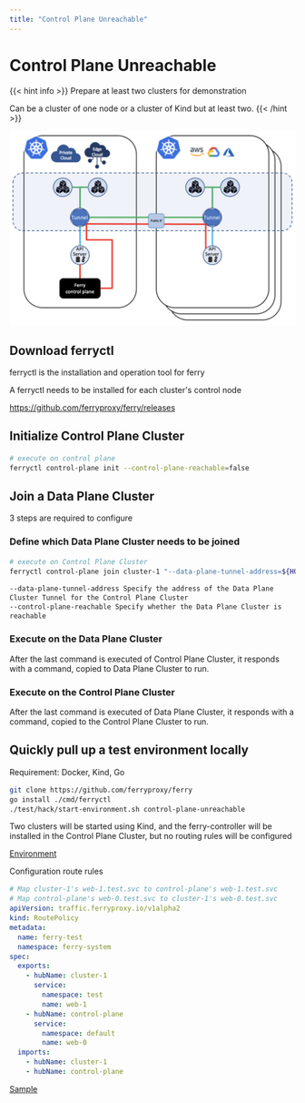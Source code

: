```yaml
---
title: "Control Plane Unreachable"
---
```


# Control Plane Unreachable

{{< hint info >}}
Prepare at least two clusters for demonstration 

Can be a cluster of one node or a cluster of Kind but at least two.
{{< /hint >}}

<img src="/images/edge-to-cloud.png" width="600">

## Download ferryctl

ferryctl is the installation and operation tool for ferry 

A ferryctl needs to be installed for each cluster's control node 

https://github.com/ferryproxy/ferry/releases

## Initialize Control Plane Cluster


``` bash
# execute on control plane
ferryctl control-plane init --control-plane-reachable=false
```

## Join a Data Plane Cluster

3 steps are required to configure

### Define which Data Plane Cluster needs to be joined

``` bash
# execute on Control Plane Cluster
ferryctl control-plane join cluster-1 "--data-plane-tunnel-address=${HOST_IP}:31001" --control-plane-reachable=false
```

    --data-plane-tunnel-address Specify the address of the Data Plane Cluster Tunnel for the Control Plane Cluster  
    --control-plane-reachable Specify whether the Data Plane Cluster is reachable  

### Execute on the Data Plane Cluster

After the last command is executed of Control Plane Cluster, it responds with a command, copied to Data Plane Cluster to run.

### Execute on the Control Plane Cluster

After the last command is executed of Data Plane Cluster, it responds with a command, copied to the Control Plane Cluster to run.

## Quickly pull up a test environment locally

Requirement: Docker, Kind, Go

``` bash
git clone https://github.com/ferryproxy/ferry
go install ./cmd/ferryctl
./test/hack/start-environment.sh control-plane-unreachable
```

Two clusters will be started using Kind, and the ferry-controller will be installed in the Control Plane Cluster, but no routing rules will be configured

[Environment](https://github.com/ferryproxy/ferry/blob/main/test/environments/control-plane-unreachable/)

Configuration route rules

``` yaml
# Map cluster-1's web-1.test.svc to control-plane's web-1.test.svc
# Map control-plane's web-0.test.svc to cluster-1's web-0.test.svc
apiVersion: traffic.ferryproxy.io/v1alpha2
kind: RoutePolicy
metadata:
  name: ferry-test
  namespace: ferry-system
spec:
  exports:
    - hubName: cluster-1
      service:
        namespace: test
        name: web-1
    - hubName: control-plane
      service:
        namespace: default
        name: web-0
  imports:
    - hubName: cluster-1
    - hubName: control-plane
```

[Sample](https://github.com/ferryproxy/ferry/blob/main/test/test/test-in-both.sh)
